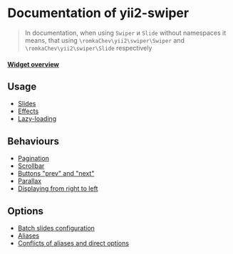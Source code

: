 # Documentation of yii2-swiper

> In documentation, when using `Swiper` и `Slide` without namespaces it means,
  that using `\romkaChev\yii2\swiper\Swiper` and `\romkaChev\yii2\swiper\Slide` respectively
  
#### [Widget overview](overview.md)

## Usage

* [Slides](usage-slides.md)
* [Effects](usage-effects.md)
* [Lazy-loading](usage-lazy-loading.md)

## Behaviours

* [Pagination](behaviours-pagination.md)
* [Scrollbar](behaviours-scrollbar.md)
* [Buttons "prev" and "next"](behaviours-navigation-buttons.md)
* [Parallax](behaviours-parallax.md)
* [Displaying from right to left](behaviours-rtl.md)

## Options

* [Batch slides configuration](options-slide-batch.md)
* [Aliases](options-aliases.md)
* [Conflicts of aliases and direct options](options-ordering.md)

